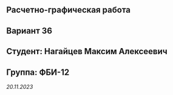 ## Расчетно-графическая работа
## Вариант 36
## Студент: Нагайцев Максим Алексеевич
## Группа: ФБИ-12
*20.11.2023*